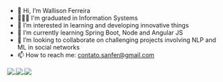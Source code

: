 - 👋 Hi, I’m Wallison Ferreira
- 👨🏾‍🎓 I'm graduated in Information Systems
- 👀 I’m interested in learning and developing innovative things
- 🌱 I’m currently learning Spring Boot, Node and Angular JS
- 💞️ I’m looking to collaborate on challenging projects involving NLP and ML in social networks
- 📫 How to reach me: contato.sanfer@gmail.com

<a href="https://github.com/wallisonferreira/github-readme-stats">
  <img align="center" src="https://github-readme-stats.vercel.app/api?username=wallisonferreira&card_width=180&show_icons=true&theme=merko&count_private=true" />
</a>

<a href="https://github.com/wallisonferreira/github-readme-stats">
  <img align="center" src="https://github-readme-stats.vercel.app/api/top-langs/?username=wallisonferreira&card_width=180&theme=merko&count_private=true" />
</a>

<a href="https://github.com/wallisonferreira/github-readme-stats">
  <img align="center" src="https://github-readme-stats.vercel.app/api/wakatime?username=wallisonferreira&theme=merko&count_private=true" />
</a>


